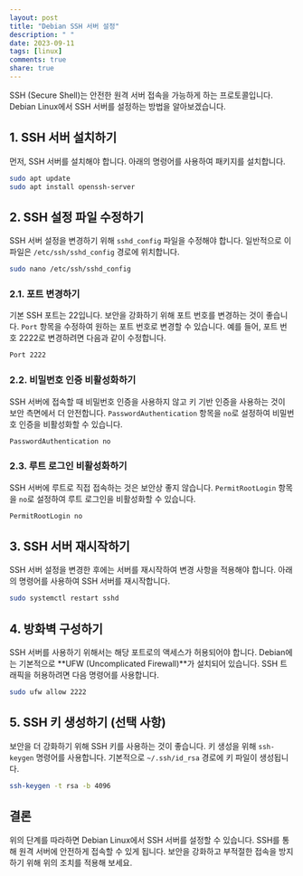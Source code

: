 ```yaml
---
layout: post
title: "Debian SSH 서버 설정"
description: " "
date: 2023-09-11
tags: [linux]
comments: true
share: true
---
```


SSH (Secure Shell)는 안전한 원격 서버 접속을 가능하게 하는 프로토콜입니다. Debian Linux에서 SSH 서버를 설정하는 방법을 알아보겠습니다.

## 1. SSH 서버 설치하기

먼저, SSH 서버를 설치해야 합니다. 아래의 명령어를 사용하여 패키지를 설치합니다.

```bash
sudo apt update
sudo apt install openssh-server
```

## 2. SSH 설정 파일 수정하기

SSH 서버 설정을 변경하기 위해 `sshd_config` 파일을 수정해야 합니다. 일반적으로 이 파일은 `/etc/ssh/sshd_config` 경로에 위치합니다.

```bash
sudo nano /etc/ssh/sshd_config
```

### 2.1. 포트 변경하기

기본 SSH 포트는 22입니다. 보안을 강화하기 위해 포트 번호를 변경하는 것이 좋습니다. `Port` 항목을 수정하여 원하는 포트 번호로 변경할 수 있습니다. 예를 들어, 포트 번호 2222로 변경하려면 다음과 같이 수정합니다.

```bash
Port 2222
```

### 2.2. 비밀번호 인증 비활성화하기

SSH 서버에 접속할 때 비밀번호 인증을 사용하지 않고 키 기반 인증을 사용하는 것이 보안 측면에서 더 안전합니다. `PasswordAuthentication` 항목을 `no`로 설정하여 비밀번호 인증을 비활성화할 수 있습니다.

```bash
PasswordAuthentication no
```

### 2.3. 루트 로그인 비활성화하기

SSH 서버에 루트로 직접 접속하는 것은 보안상 좋지 않습니다. `PermitRootLogin` 항목을 `no`로 설정하여 루트 로그인을 비활성화할 수 있습니다.

```bash
PermitRootLogin no
```

## 3. SSH 서버 재시작하기

SSH 서버 설정을 변경한 후에는 서버를 재시작하여 변경 사항을 적용해야 합니다. 아래의 명령어를 사용하여 SSH 서버를 재시작합니다.

```bash
sudo systemctl restart sshd
```

## 4. 방화벽 구성하기

SSH 서버를 사용하기 위해서는 해당 포트로의 액세스가 허용되어야 합니다. Debian에는 기본적으로 **UFW (Uncomplicated Firewall)**가 설치되어 있습니다. SSH 트래픽을 허용하려면 다음 명령어를 사용합니다.

```bash
sudo ufw allow 2222
```

## 5. SSH 키 생성하기 (선택 사항)

보안을 더 강화하기 위해 SSH 키를 사용하는 것이 좋습니다. 키 생성을 위해 `ssh-keygen` 명령어를 사용합니다. 기본적으로 `~/.ssh/id_rsa` 경로에 키 파일이 생성됩니다.

```bash
ssh-keygen -t rsa -b 4096
```

## 결론

위의 단계를 따라하면 Debian Linux에서 SSH 서버를 설정할 수 있습니다. SSH를 통해 원격 서버에 안전하게 접속할 수 있게 됩니다. 보안을 강화하고 부적절한 접속을 방지하기 위해 위의 조치를 적용해 보세요.